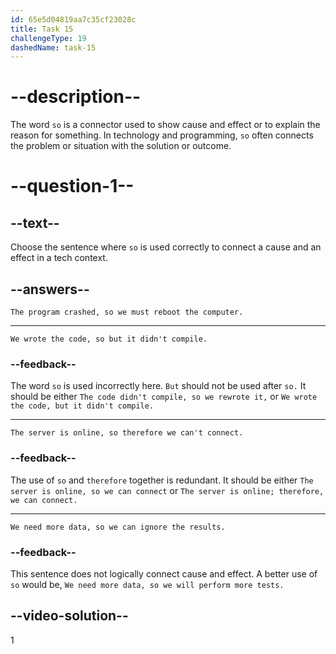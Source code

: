 ```yaml
---
id: 65e5d04819aa7c35cf23028c
title: Task 15
challengeType: 19
dashedName: task-15
---
```


# --description--

The word `so` is a connector used to show cause and effect or to explain the reason for something. In technology and programming, `so` often connects the problem or situation with the solution or outcome.

# --question-1--

## --text--

Choose the sentence where `so` is used correctly to connect a cause and an effect in a tech context.

## --answers--

`The program crashed, so we must reboot the computer.`

---

`We wrote the code, so but it didn't compile.`

### --feedback--

The word `so` is used incorrectly here. `But` should not be used after `so.` It should be either `The code didn't compile, so we rewrote it,` or `We wrote the code, but it didn't compile.`

---

`The server is online, so therefore we can't connect.`

### --feedback--

The use of `so` and `therefore` together is redundant. It should be either `The server is online, so we can connect` or `The server is online; therefore, we can connect.`

---

`We need more data, so we can ignore the results.`

### --feedback--

This sentence does not logically connect cause and effect. A better use of `so` would be, `We need more data, so we will perform more tests.`

## --video-solution--

1
